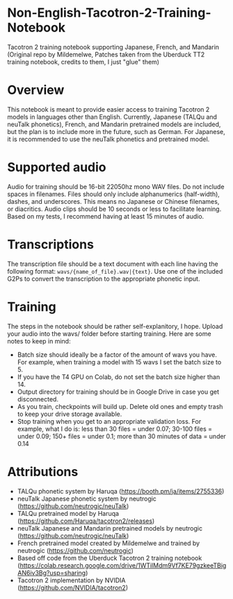 # Non-English-Tacotron-2-Training-Notebook
Tacotron 2 training notebook supporting Japanese, French, and Mandarin
(Original repo by Mildemelwe, Patches taken from the Uberduck TT2 training notebook, credits to them, I just "glue" them)
# Overview
This notebook is meant to provide easier access to training Tacotron 2 models in languages other than English. Currently, Japanese (TALQu and neuTalk phonetics), French, and Mandarin pretrained models are included, but the plan is to include more in the future, such as German. For Japanese, it is recommended to use the neuTalk phonetics and pretrained model.
# Supported audio
Audio for training should be 16-bit 22050hz mono WAV files. Do not include spaces in filenames. Files should only include alphanumerics (half-width), dashes, and underscores. This means no Japanese or Chinese filenames, or diacritics. Audio clips should be 10 seconds or less to facilitate learning. Based on my tests, I recommend having at least 15 minutes of audio.
# Transcriptions
The transcription file should be a text document with each line having the following format: `wavs/{name_of_file}.wav|{text}`. Use one of the included G2Ps to convert the transcription to the appropriate phonetic input.
# Training
The steps in the notebook should be rather self-explanitory, I hope. Upload your audio into the wavs/ folder before starting training. Here are some notes to keep in mind:
- Batch size should ideally be a factor of the amount of wavs you have. For example, when training a model with 15 wavs I set the batch size to 5.
- If you have the T4 GPU on Colab, do not set the batch size higher than 14.
- Output directory for training should be in Google Drive in case you get disconnected.
- As you train, checkpoints will build up. Delete old ones and empty trash to keep your drive storage available.
- Stop training when you get to an appropriate validation loss. For example, what I do is: less than 30 files = under 0.07; 30-100 files = under 0.09; 150+ files = under 0.1; more than 30 minutes of data = under 0.14
# Attributions
- TALQu phonetic system by Haruqa (https://booth.pm/ja/items/2755336)
- neuTalk Japanese phonetic system by neutrogic (https://github.com/neutrogic/neuTalk)
- TALQu pretrained model by Haruqa (https://github.com/Haruqa/tacotron2/releases)
- neuTalk Japanese and Mandarin pretrained models by neutrogic (https://github.com/neutrogic/neuTalk)
- French pretrained model created by Mildemelwe and trained by neutrogic (https://github.com/neutrogic)
- Based off code from the Uberduck Tacotron 2 training notebook (https://colab.research.google.com/drive/1WTilMdm9Vf7KE79gzkeeTBigAN6iv3Bg?usp=sharing)
- Tacotron 2 implementation by NVIDIA (https://github.com/NVIDIA/tacotron2)
